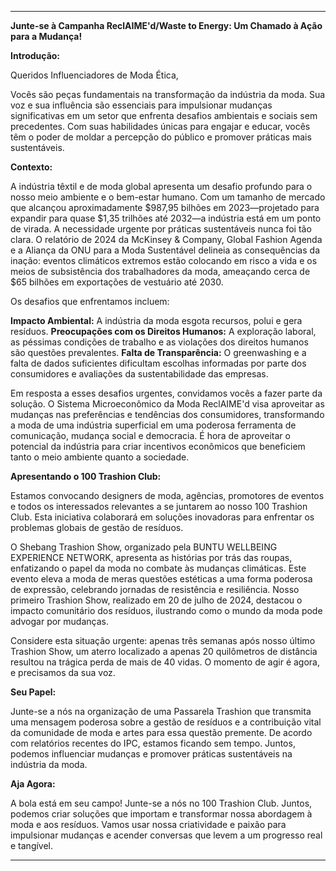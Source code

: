 ---

**Junte-se à Campanha ReclAIME'd/Waste to Energy: Um Chamado à Ação para a Mudança!**

**Introdução:**

Queridos Influenciadores de Moda Ética,

Vocês são peças fundamentais na transformação da indústria da moda. Sua voz e sua influência são essenciais para impulsionar mudanças significativas em um setor que enfrenta desafios ambientais e sociais sem precedentes. Com suas habilidades únicas para engajar e educar, vocês têm o poder de moldar a percepção do público e promover práticas mais sustentáveis.

**Contexto:**

A indústria têxtil e de moda global apresenta um desafio profundo para o nosso meio ambiente e o bem-estar humano. Com um tamanho de mercado que alcançou aproximadamente $987,95 bilhões em 2023—projetado para expandir para quase $1,35 trilhões até 2032—a indústria está em um ponto de virada. A necessidade urgente por práticas sustentáveis nunca foi tão clara. O relatório de 2024 da McKinsey & Company, Global Fashion Agenda e a Aliança da ONU para a Moda Sustentável delineia as consequências da inação: eventos climáticos extremos estão colocando em risco a vida e os meios de subsistência dos trabalhadores da moda, ameaçando cerca de $65 bilhões em exportações de vestuário até 2030.

Os desafios que enfrentamos incluem:

**Impacto Ambiental:** A indústria da moda esgota recursos, polui e gera resíduos.
**Preocupações com os Direitos Humanos:** A exploração laboral, as péssimas condições de trabalho e as violações dos direitos humanos são questões prevalentes.
**Falta de Transparência:** O greenwashing e a falta de dados suficientes dificultam escolhas informadas por parte dos consumidores e avaliações da sustentabilidade das empresas.

Em resposta a esses desafios urgentes, convidamos vocês a fazer parte da solução. O Sistema Microeconômico da Moda ReclAIME'd visa aproveitar as mudanças nas preferências e tendências dos consumidores, transformando a moda de uma indústria superficial em uma poderosa ferramenta de comunicação, mudança social e democracia. É hora de aproveitar o potencial da indústria para criar incentivos econômicos que beneficiem tanto o meio ambiente quanto a sociedade.

**Apresentando o 100 Trashion Club:**

Estamos convocando designers de moda, agências, promotores de eventos e todos os interessados relevantes a se juntarem ao nosso 100 Trashion Club. Esta iniciativa colaborará em soluções inovadoras para enfrentar os problemas globais de gestão de resíduos.

O Shebang Trashion Show, organizado pela BUNTU WELLBEING EXPERIENCE NETWORK, apresenta as histórias por trás das roupas, enfatizando o papel da moda no combate às mudanças climáticas. Este evento eleva a moda de meras questões estéticas a uma forma poderosa de expressão, celebrando jornadas de resistência e resiliência. Nosso primeiro Trashion Show, realizado em 20 de julho de 2024, destacou o impacto comunitário dos resíduos, ilustrando como o mundo da moda pode advogar por mudanças.

Considere esta situação urgente: apenas três semanas após nosso último Trashion Show, um aterro localizado a apenas 20 quilômetros de distância resultou na trágica perda de mais de 40 vidas. O momento de agir é agora, e precisamos da sua voz.

**Seu Papel:**

Junte-se a nós na organização de uma Passarela Trashion que transmita uma mensagem poderosa sobre a gestão de resíduos e a contribuição vital da comunidade de moda e artes para essa questão premente. De acordo com relatórios recentes do IPC, estamos ficando sem tempo. Juntos, podemos influenciar mudanças e promover práticas sustentáveis na indústria da moda.

**Aja Agora:**

A bola está em seu campo! Junte-se a nós no 100 Trashion Club. Juntos, podemos criar soluções que importam e transformar nossa abordagem à moda e aos resíduos. Vamos usar nossa criatividade e paixão para impulsionar mudanças e acender conversas que levem a um progresso real e tangível.

---